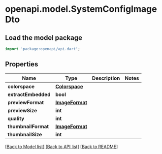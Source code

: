 # openapi.model.SystemConfigImageDto

## Load the model package
```dart
import 'package:openapi/api.dart';
```

## Properties
Name | Type | Description | Notes
------------ | ------------- | ------------- | -------------
**colorspace** | [**Colorspace**](Colorspace.md) |  | 
**extractEmbedded** | **bool** |  | 
**previewFormat** | [**ImageFormat**](ImageFormat.md) |  | 
**previewSize** | **int** |  | 
**quality** | **int** |  | 
**thumbnailFormat** | [**ImageFormat**](ImageFormat.md) |  | 
**thumbnailSize** | **int** |  | 

[[Back to Model list]](../README.md#documentation-for-models) [[Back to API list]](../README.md#documentation-for-api-endpoints) [[Back to README]](../README.md)


